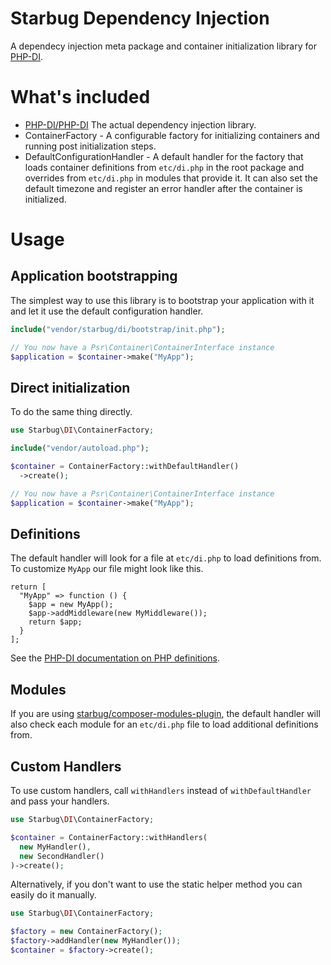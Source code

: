 # Starbug Dependency Injection

A dependecy injection meta package and container initialization library for [PHP-DI](https://github.com/PHP-DI/PHP-DI).

# What's included

- [PHP-DI/PHP-DI](https://github.com/PHP-DI/PHP-DI) The actual dependency injection library.
- ContainerFactory - A configurable factory for initializing containers and running post initialization steps.
- DefaultConfigurationHandler - A default handler for the factory that loads container definitions from `etc/di.php` in the root package and overrides from `etc/di.php` in modules that provide it. It can also set the default timezone and register an error handler after the container is initialized.

# Usage

## Application bootstrapping

The simplest way to use this library is to bootstrap your application with it and let it use the default configuration handler.

```php
include("vendor/starbug/di/bootstrap/init.php");

// You now have a Psr\Container\ContainerInterface instance
$application = $container->make("MyApp");
```

## Direct initialization

To do the same thing directly.

```php
use Starbug\DI\ContainerFactory;

include("vendor/autoload.php");

$container = ContainerFactory::withDefaultHandler()
  ->create();

// You now have a Psr\Container\ContainerInterface instance
$application = $container->make("MyApp");
```

## Definitions

The default handler will look for a file at `etc/di.php` to load definitions from. To customize `MyApp` our file might look like this.

```
return [
  "MyApp" => function () {
    $app = new MyApp();
    $app->addMiddleware(new MyMiddleware());
    return $app;
  }
];
```

See the [PHP-DI documentation on PHP definitions](https://php-di.org/doc/php-definitions.html).

## Modules

If you are using [starbug/composer-modules-plugin](https://github.com/cogentParadigm/composer-modules-plugin), the default handler will also check each module for an `etc/di.php` file to load additional definitions from.

## Custom Handlers

To use custom handlers, call `withHandlers` instead of `withDefaultHandler` and pass your handlers.

```php
use Starbug\DI\ContainerFactory;

$container = ContainerFactory::withHandlers(
  new MyHandler(),
  new SecondHandler()
)->create();
```

Alternatively, if you don't want to use the static helper method you can easily do it manually.

```php
use Starbug\DI\ContainerFactory;

$factory = new ContainerFactory();
$factory->addHandler(new MyHandler());
$container = $factory->create();
```




